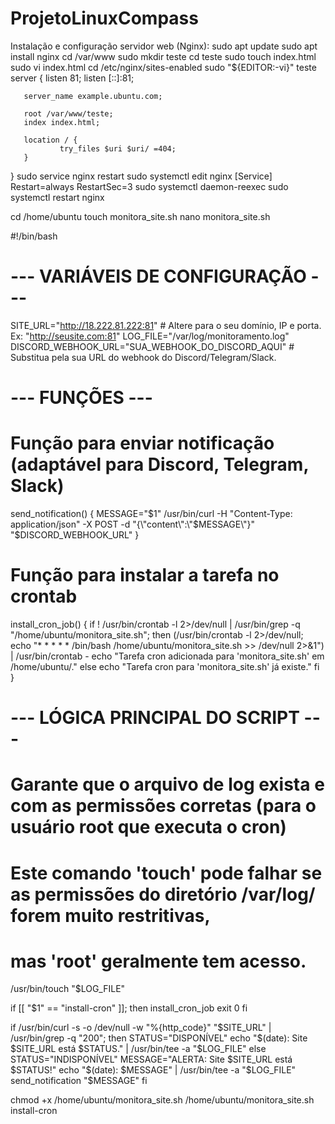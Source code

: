 # ProjetoLinuxCompass

Instalação e configuração servidor web (Nginx):
sudo apt update
sudo apt install nginx
cd /var/www
sudo mkdir teste
cd teste
sudo touch index.html
sudo vi index.html
cd /etc/nginx/sites-enabled
sudo "${EDITOR:-vi}" teste
server {
       listen 81;
       listen [::]:81;

       server_name example.ubuntu.com;

       root /var/www/teste;
       index index.html;

       location / {
               try_files $uri $uri/ =404;
       }
}
sudo service nginx restart
sudo systemctl edit nginx
[Service]
Restart=always
RestartSec=3
sudo systemctl daemon-reexec
sudo systemctl restart nginx

cd /home/ubuntu
touch monitora_site.sh
nano monitora_site.sh

#!/bin/bash

# --- VARIÁVEIS DE CONFIGURAÇÃO ---
SITE_URL="http://18.222.81.222:81" # Altere para o seu domínio, IP e porta. Ex: "http://seusite.com:81"
LOG_FILE="/var/log/monitoramento.log"
DISCORD_WEBHOOK_URL="SUA_WEBHOOK_DO_DISCORD_AQUI" # Substitua pela sua URL do webhook do Discord/Telegram/Slack.

# --- FUNÇÕES ---

# Função para enviar notificação (adaptável para Discord, Telegram, Slack)
send_notification() {
  MESSAGE="$1"
  /usr/bin/curl -H "Content-Type: application/json" -X POST -d "{\"content\":\"$MESSAGE\"}" "$DISCORD_WEBHOOK_URL"
}

# Função para instalar a tarefa no crontab
install_cron_job() {
  if ! /usr/bin/crontab -l 2>/dev/null | /usr/bin/grep -q "/home/ubuntu/monitora_site.sh"; then
    (/usr/bin/crontab -l 2>/dev/null; echo "* * * * * /bin/bash /home/ubuntu/monitora_site.sh >> /dev/null 2>&1") | /usr/bin/crontab -
    echo "Tarefa cron adicionada para 'monitora_site.sh' em /home/ubuntu/."
  else
    echo "Tarefa cron para 'monitora_site.sh' já existe."
  fi
}

# --- LÓGICA PRINCIPAL DO SCRIPT ---

# Garante que o arquivo de log exista e com as permissões corretas (para o usuário root que executa o cron)
# Este comando 'touch' pode falhar se as permissões do diretório /var/log/ forem muito restritivas,
# mas 'root' geralmente tem acesso.
/usr/bin/touch "$LOG_FILE"

if [[ "$1" == "install-cron" ]]; then
  install_cron_job
  exit 0
fi

if /usr/bin/curl -s -o /dev/null -w "%{http_code}" "$SITE_URL" | /usr/bin/grep -q "200"; then
  STATUS="DISPONÍVEL"
  echo "$(date): Site $SITE_URL está $STATUS." | /usr/bin/tee -a "$LOG_FILE"
else
  STATUS="INDISPONÍVEL"
  MESSAGE="ALERTA: Site $SITE_URL está $STATUS!"
  echo "$(date): $MESSAGE" | /usr/bin/tee -a "$LOG_FILE"
  send_notification "$MESSAGE"
fi

chmod +x /home/ubuntu/monitora_site.sh
/home/ubuntu/monitora_site.sh install-cron
